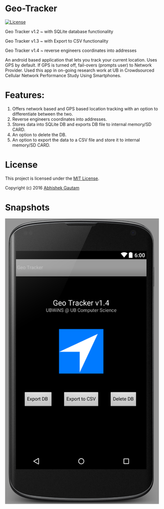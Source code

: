 # Geo-Tracker

[![License](https://img.shields.io/badge/license-MIT-blue.svg)](License.txt)

Geo Tracker v1.2 ~ with SQLite database functionality

Geo Tracker v1.3 ~ with Export to CSV functionality

Geo Tracker v1.4 ~ reverse engineers coordinates into addresses

An android based application that lets you track your current location.
Uses GPS by default. If GPS is turned off, fail-overs (prompts user) to Network Provider.
Used this app in on-going research work at UB in Crowdsourced Cellular Network 
Performance Study Using Smartphones.

# Features:

1. Offers network based and GPS based location tracking with an option to differentiate between the two.
2. Reverse engineers coordinates into addresses.
3. Stores data into SQLite DB and exports DB file to internal memory/SD CARD.
4. An option to delete the DB.
5. An option to export the data to a CSV file and store it to internal memory/SD CARD.

# License
This project is licensed under the [MIT License](https://en.wikipedia.org/wiki/MIT_License).

Copyright (c) 2016 [Abhishek Gautam](http://www.acsu.buffalo.edu/~agautam2/)

# Snapshots

![alt tag](https://raw.githubusercontent.com/gautamgitspace/Geo-Tracker/master/layout.png)
